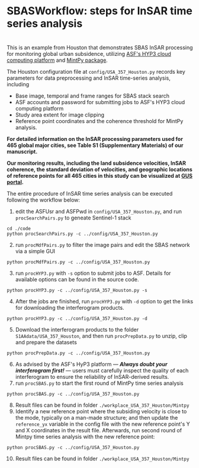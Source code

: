# SBASWorkflow: steps for InSAR time series analysis
# 
This is an example from Houston that demonstrates SBAS InSAR processing for monitoring global urban subsidence, utilizing [ASF's HYP3 cloud computing platform](https://search.asf.alaska.edu/) and [MintPy package](https://github.com/insarlab/MintPy).

The Houston configuration file at `config/USA_357_Houston.py` records key parameters for data preprocessing and InSAR time-series analysis, including 

- Base image, temporal and frame ranges for SBAS stack search
- ASF accounts and password for submitting jobs to ASF's HYP3 cloud computing platform
- Study area extent for image clipping
- Reference point coordinates and the coherence threshold for MintPy analysis.

**For detailed information on the InSAR processing parameters used for 465 global major cities, see Table S1 (Supplementary Materials) of our manuscript.**

**Our monitoring results, including the land subsidence velocities, InSAR coherence, the standard deviation of velocities, and geographic locations of reference points for all 465 cities in this study can be visualized at [GUS portal](https://ee-pkurelab.projects.earthengine.app/view/gus).**

The entire procedure of InSAR time series analysis can be executed following the workflow below:

1. edit the ASFUsr and ASFPwd in `config/USA_357_Houston.py`, and run `procSearchPairs.py` to geneate Sentinel-1 stack
```
cd ./code
python procSearchPairs.py -c ../config/USA_357_Houston.py
```
2. run `procMdfPairs.py` to filter the image pairs and edit the SBAS network via a simple GUI
<pre><code>python procMdfPairs.py -c ../config/USA_357_Houston.py</code></pre>
3. run `procHYP3.py` with `-s` option to submit jobs to ASF. Details for available options can be found in the source code.
<pre><code>python procHYP3.py -c ../config/USA_357_Houston.py -s</code></pre>
4. After the jobs are finished, run `procHYP3.py` with `-d` option to get the links for downloading the interferogram products. 
<pre><code>python procHYP3.py -c ../config/USA_357_Houston.py -d</code></pre>
5. Download the interferogram products to the folder `S1AAdata/USA_357_Houston`, and then run `procPrepData.py` to unzip, clip and prepare the datasets
<pre><code>python procPrepData.py -c ../config/USA_357_Houston.py</code></pre> 
6. As advised by the ASF's HyP3 platform — ***Always doubt your interferogram first!*** — users must carefully inspect the quality of each interferogram to ensure the reliability of InSAR-derived results. 
7. run `procSBAS.py` to start the first round of MintPy time series analysis
<pre><code>python procSBAS.py -c ../config/USA_357_Houston.py</code></pre> 
8. Result files can be found in folder `./workplace_USA_357_Houston/Mintpy`
9. Identify a new reference point where the subsiding velocity is close to the mode, typically on a man-made structure; and then update the `reference_yx` variable in the config file with the new reference point's Y and X coordinates in the result file. Afterwards, run second round of Mintpy time series analysis with the new reference point:
<pre><code>python procSBAS.py -c ../config/USA_357_Houston.py</code></pre> 
10. Result files can be found in folder `./workplace_USA_357_Houston/Mintpy`
